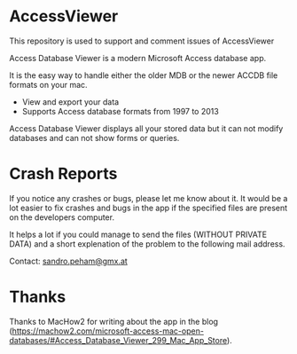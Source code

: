 # AccessViewer
This repository is used to support and comment issues of AccessViewer

Access Database Viewer is a modern Microsoft Access database app.

It is the easy way to handle either the older MDB or the newer ACCDB file formats on your mac.

- View and export your data
- Supports Access database formats from 1997 to 2013

Access Database Viewer displays all your stored data but it can not modify databases and can not show forms or queries.

# Crash Reports

If you notice any crashes or bugs, please let me know about it. 
It would be a lot easier to fix crashes and bugs in the app if the specified files are present on the developers computer.

It helps a lot if you could manage to send the files (WITHOUT PRIVATE DATA) and a short explenation of the problem to the following mail address.

Contact: sandro.peham@gmx.at

# Thanks

Thanks to MacHow2 for writing about the app in the blog (https://machow2.com/microsoft-access-mac-open-databases/#Access_Database_Viewer_299_Mac_App_Store).
